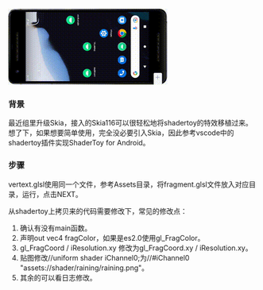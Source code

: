 ![image](https://github.com/tanpuer/ShaderToyAndroid/blob/master/show.gif)

### 背景
最近组里升级Skia，接入的Skia116可以很轻松地将shadertoy的特效移植过来。
想了下，如果想要简单使用，完全没必要引入Skia，因此参考vscode中的shadertoy插件实现ShaderToy for Android。

### 步骤
vertext.glsl使用同一个文件，参考Assets目录，将fragment.glsl文件放入对应目录，运行，点击NEXT。

从shadertoy上拷贝来的代码需要修改下，常见的修改点：
1. 确认有没有main函数。
2. 声明out vec4 fragColor，如果是es2.0使用gl_FragColor。
3. gl_FragCoord / iResolution.xy 修改为gl_FragCoord.xy / iResolution.xy。
4. 贴图修改//uniform shader iChannel0;为//#iChannel0 "assets://shader/raining/raining.png"。
5. 其余的可以看日志修改。